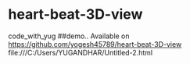 # heart-beat-3D-view
code_with_yug ##demo.. Available on https://github.com/yogesh45789/heart-beat-3D-view
file:///C:/Users/YUGANDHAR/Untitled-2.html
